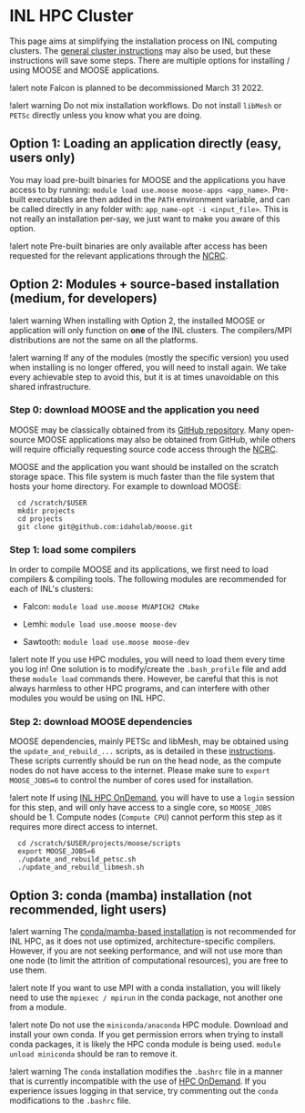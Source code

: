 # INL HPC Cluster

This page aims at simplifying the installation process on INL computing clusters.
The [general cluster instructions](hpc_install_moose.md) may also be used, but these
instructions will save some steps. There are multiple options for installing / using
MOOSE and MOOSE applications.

!alert note
Falcon is planned to be decommissioned March 31 2022.

!alert warning
Do not mix installation workflows. Do not install `libMesh` or `PETSc` directly unless
you know what you are doing.

## Option 1: Loading an application directly (easy, users only)

You may load pre-built binaries for MOOSE
and the applications you have access to by running: `module load use.moose moose-apps <app_name>`.
Pre-built executables are then added in the `PATH` environment variable, and can be called
directly in any folder with: `app_name-opt -i <input_file>`. This is not really an installation per-say,
we just want to make you aware of this option.

!alert note
Pre-built binaries are only available after access has been requested for the relevant applications through the
[NCRC](ncrc/ncrc_ondemand.md).

## Option 2: Modules + source-based installation (medium, for developers)

!alert warning
When installing with Option 2, the installed MOOSE or application will only
function on **one** of the INL clusters. The compilers/MPI distributions are not the same
on all the platforms.

!alert warning
If any of the modules (mostly the specific version) you used when installing is no longer offered, you will need to
install again. We take every achievable step to avoid this, but it is at times unavoidable on this shared infrastructure.

### Step 0: download MOOSE and the application you need

MOOSE may be classically obtained from its [GitHub repository](https://github.com/idaholab/moose).
Many open-source MOOSE applications may also be obtained from GitHub, while others will require
officially requesting source code access through the [NCRC](ncrc/ncrc_ondemand.md).

MOOSE and the application you want should be installed on the scratch storage space. This file system
is much faster than the file system that hosts your home directory. For example to download MOOSE:

```
  cd /scratch/$USER
  mkdir projects
  cd projects
  git clone git@github.com:idaholab/moose.git
```

### Step 1: load some compilers

In order to compile MOOSE and its applications, we first need to load compilers & compiling tools.
The following modules are recommended for each of INL's clusters:

- Falcon: `module load use.moose MVAPICH2 CMake`

- Lemhi: `module load use.moose moose-dev`

- Sawtooth: `module load use.moose moose-dev`


!alert note
If you use HPC modules, you will need to load them every time you log in! One solution is to
modify/create the `.bash_profile` file and add these `module load` commands there. However, be careful
that this is not always harmless to other HPC programs, and can interfere with other modules
you would be using on INL HPC.

### Step 2: download MOOSE dependencies

MOOSE dependencies, mainly PETSc and libMesh, may be obtained using the `update_and_rebuild_...`
scripts, as is detailed in these [instructions](hpc_install_moose.md). These scripts currently
should be run on the head node, as the compute nodes do not have access to the internet.
Please make sure to `export MOOSE_JOBS=6` to control the number of cores used for installation.

!alert note
If using [INL HPC OnDemand](gen_ondemand.md), you will have to use a `login` session for
this step, and will only have access to a single core, so `MOOSE_JOBS` should be 1. Compute
nodes (`Compute CPU`) cannot perform this step as it requires more direct access to internet.

```
  cd /scratch/$USER/projects/moose/scripts
  export MOOSE_JOBS=6
  ./update_and_rebuild_petsc.sh
  ./update_and_rebuild_libmesh.sh
```

## Option 3: conda (mamba) installation (not recommended, light users)

!alert warning
The [conda/mamba-based installation](conda.md) is not recommended for INL HPC, as it does not use
optimized, architecture-specific compilers. However, if you are not seeking performance,
and will not use more than one node (to limit the attrition of computational resources),
you are free to use them.

!alert note
If you want to use MPI with a conda installation, you will likely need to use the `mpiexec / mpirun`
in the conda package, not another one from a module.

!alert note
Do not use the `miniconda/anaconda` HPC module. Download and install your own conda. If you get permission
errors when trying to install conda packages, it is likely the HPC conda module is being used.
`module unload miniconda` should be ran to remove it.

!alert warning
The `conda` installation modifies the `.bashrc` file in a manner that is currently incompatible with
the use of [HPC OnDemand](gen_ondemand.md). If you experience issues logging in that service, try
commenting out the `conda` modifications to the `.bashrc` file.
